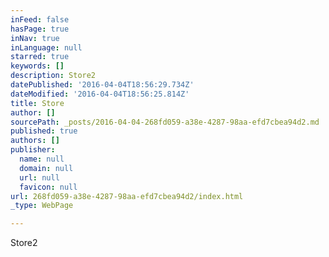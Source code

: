```yaml
---
inFeed: false
hasPage: true
inNav: true
inLanguage: null
starred: true
keywords: []
description: Store2
datePublished: '2016-04-04T18:56:29.734Z'
dateModified: '2016-04-04T18:56:25.814Z'
title: Store
author: []
sourcePath: _posts/2016-04-04-268fd059-a38e-4287-98aa-efd7cbea94d2.md
published: true
authors: []
publisher:
  name: null
  domain: null
  url: null
  favicon: null
url: 268fd059-a38e-4287-98aa-efd7cbea94d2/index.html
_type: WebPage

---
```

Store2